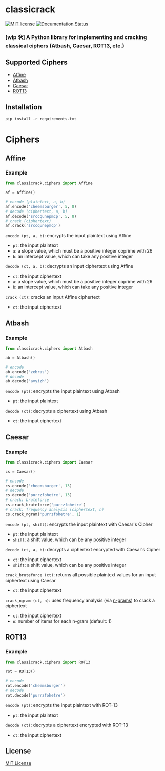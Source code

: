 # classicrack
[![MIT license](https://img.shields.io/badge/License-MIT-blue.svg)](https://lbesson.mit-license.org/)
[![Documentation Status](https://readthedocs.org/projects/classicrack/badge/?version=latest)](https://classicrack.readthedocs.io/en/latest/?badge=latest)

### [wip 🛠️] A Python library for implementing and cracking classical ciphers (Atbash, Caesar, ROT13, etc.)

## Supported Ciphers
* [Affine](https://github.com/starkfire/classicrack#affine)
* [Atbash](https://github.com/starkfire/classicrack#atbash)
* [Caesar](https://github.com/starkfire/classicrack#caesar)
* [ROT13](https://github.com/starkfire/classicrack#rot13)

## Installation
```
pip install -r requirements.txt
```

# Ciphers
## Affine
### Example
```py
from classicrack.ciphers import Affine

af = Affine()

# encode (plaintext, a, b)
af.encode('cheemsburger', 5, 8)
# decode (ciphertext, a, b)
af.decode('srccqunepmcp', 5, 8)
# crack (ciphertext)
af.crack('srccqunepmcp')
```

`encode (pt, a, b)`: encrypts the input plaintext using Affine
  * `pt`: the input plaintext
  * `a`: a slope value, which must be a positive integer coprime with 26
  * `b`: an intercept value, which can take any positive integer

`decode (ct, a, b)`: decrypts an input ciphertext using Affine
  * `ct`: the input ciphertext
  * `a`: a slope value, which must be a positive integer coprime with 26
  * `b`: an intercept value, which can take any positive integer

`crack (ct)`: cracks an input Affine ciphertext
  * `ct`: the input ciphertext

## Atbash
### Example
```py
from classicrack.ciphers import Atbash

ab = Atbash()

# encode
ab.encode('zebras')
# decode
ab.decode('avyizh')
```

`encode (pt)`: encrypts the input plaintext using Atbash
  * `pt`: the input plaintext

`decode (ct)`: decrypts a ciphertext using Atbash
  * `ct`: the input ciphertext

## Caesar
### Example
```py
from classicrack.ciphers import Caesar

cs = Caesar()

# encode
cs.encode('cheemsburger', 13)
# decode
cs.decode('purrzfohetre', 13)
# crack: bruteforce
cs.crack_bruteforce('purrzfohetre')
# crack: frequency analysis (ciphertext, n)
cs.crack_ngram('purrzfohetre', 1)
```

`encode (pt, shift)`: encrypts the input plaintext with Caesar's Cipher
  * `pt`: the input plaintext
  * `shift`: a shift value, which can be any positive integer

`decode (ct, a, b)`: decrypts a ciphertext encrypted with Caesar's Cipher
  * `ct`: the input ciphertext
  * `shift`: a shift value, which can be any positive integer

`crack_bruteforce (ct)`: returns all possible plaintext values for an input ciphertext using Caesar
  * `ct`: the input ciphertext

`crack_ngram (ct, n)`: uses frequency analysis (via [n-grams](https://en.wikipedia.org/wiki/N-gram)) to crack a ciphertext
  * `ct`: the input ciphertext
  * `n`: number of items for each n-gram (default: 1)

## ROT13
### Example
```py
from classicrack.ciphers import ROT13

rot = ROT13()

# encode
rot.encode('cheemsburger')
# decode
rot.decode('purrzfohetre')
```
`encode (pt)`: encrypts the input plaintext with ROT-13
  * `pt`: the input plaintext

`decode (ct)`: decrypts a ciphertext encrypted with ROT-13
  * `ct`: the input ciphertext

## License

[MIT License]()